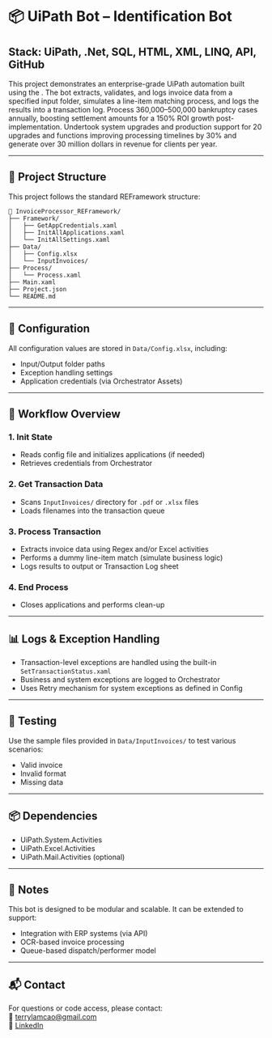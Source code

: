 # 📦 UiPath Bot – Identification Bot
## Stack: UiPath, .Net, SQL, HTML, XML, LINQ, API, GitHub

This project demonstrates an enterprise-grade UiPath automation built using the . The bot extracts, validates, and logs invoice data from a specified input folder, simulates a line-item matching process, and logs the results into a transaction log. Process 360,000–500,000 bankruptcy cases annually, boosting settlement amounts for a 150% ROI growth post-implementation. Undertook system upgrades and production support for 20 upgrades and functions improving processing timelines by 30% and generate over 30 million dollars in revenue for clients per year.

---

## 📁 Project Structure

This project follows the standard REFramework structure:

```
📂 InvoiceProcessor_REFramework/
├── Framework/
│   ├── GetAppCredentials.xaml
│   ├── InitAllApplications.xaml
│   └── InitAllSettings.xaml
├── Data/
│   ├── Config.xlsx
│   └── InputInvoices/
├── Process/
│   └── Process.xaml
├── Main.xaml
├── Project.json
└── README.md
```

---

## 🔧 Configuration

All configuration values are stored in `Data/Config.xlsx`, including:
- Input/Output folder paths
- Exception handling settings
- Application credentials (via Orchestrator Assets)

---

## 🔄 Workflow Overview

### 1. **Init State**
- Reads config file and initializes applications (if needed)
- Retrieves credentials from Orchestrator

### 2. **Get Transaction Data**
- Scans `InputInvoices/` directory for `.pdf` or `.xlsx` files
- Loads filenames into the transaction queue

### 3. **Process Transaction**
- Extracts invoice data using Regex and/or Excel activities
- Performs a dummy line-item match (simulate business logic)
- Logs results to output or Transaction Log sheet

### 4. **End Process**
- Closes applications and performs clean-up

---

## 📊 Logs & Exception Handling

- Transaction-level exceptions are handled using the built-in `SetTransactionStatus.xaml`
- Business and system exceptions are logged to Orchestrator
- Uses Retry mechanism for system exceptions as defined in Config

---

## 🧪 Testing

Use the sample files provided in `Data/InputInvoices/` to test various scenarios:
- Valid invoice
- Invalid format
- Missing data

---

## 📦 Dependencies

- UiPath.System.Activities
- UiPath.Excel.Activities
- UiPath.Mail.Activities (optional)

---
## 📝 Notes

This bot is designed to be modular and scalable. It can be extended to support:
- Integration with ERP systems (via API)
- OCR-based invoice processing
- Queue-based dispatch/performer model

---

## 📬 Contact

For questions or code access, please contact:  
📧 terrylamcao@gmail.com  
🔗 [LinkedIn](https://linkedin.com/in/terrylamcao)
